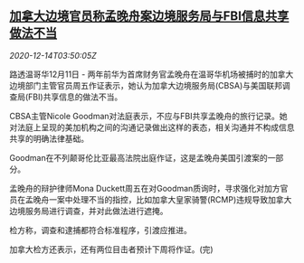 <!--1607917994000-->
[加拿大边境官员称孟晚舟案边境服务局与FBI信息共享做法不当](https://cn.reuters.com/article/canada-mengwanzhou-case-1211-fri-idCNKBS28O09U)
------

<div><i>2020-12-14T03:50:05Z</i></div><p>路透温哥华12月11日 - 两年前华为首席财务官孟晚舟在温哥华机场被捕时的加拿大边境部门主管官员周五作证表示，她认为加拿大边境服务局(CBSA)与美国联邦调查局(FBI)共享信息的做法不当。</p><p>CBSA主管Nicole Goodman对法庭表示，不应与FBI共享孟晚舟的旅行记录。她对法庭上呈现的美加机构之间的沟通记录做出这样的表态，相关沟通并不构成信息共享的明确法律基础。</p><p>Goodman在不列颠哥伦比亚最高法院出庭作证，这是孟晚舟美国引渡案的一部分。</p><p>孟晚舟的辩护律师Mona Duckett周五在对Goodman质询时，寻求强化对加方官员在孟晚舟一案中处理不当的指控，比如加拿大皇家骑警(RCMP)违规导致加拿大边境服务局进行调查，并对此做法进行遮掩。</p><p>检方称，调查和逮捕都符合标准程序，引渡应推进。</p><p>加拿大检方还表示，还有两位目击者预计下周将作证。(完)</p>
